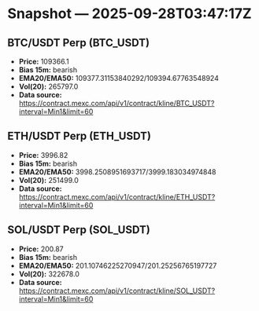 # Snapshot — 2025-09-28T03:47:17Z

## BTC/USDT Perp (BTC_USDT)
- **Price:** 109366.1
- **Bias 15m:** bearish
- **EMA20/EMA50:** 109377.31153840292/109394.67763548924
- **Vol(20):** 265797.0
- **Data source:** https://contract.mexc.com/api/v1/contract/kline/BTC_USDT?interval=Min1&limit=60

## ETH/USDT Perp (ETH_USDT)
- **Price:** 3996.82
- **Bias 15m:** bearish
- **EMA20/EMA50:** 3998.2508951693717/3999.183034974848
- **Vol(20):** 251499.0
- **Data source:** https://contract.mexc.com/api/v1/contract/kline/ETH_USDT?interval=Min1&limit=60

## SOL/USDT Perp (SOL_USDT)
- **Price:** 200.87
- **Bias 15m:** bearish
- **EMA20/EMA50:** 201.10746225270947/201.25256765197727
- **Vol(20):** 322678.0
- **Data source:** https://contract.mexc.com/api/v1/contract/kline/SOL_USDT?interval=Min1&limit=60
